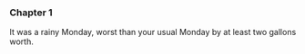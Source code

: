 ### Chapter 1

It was a rainy Monday, worst than your usual Monday by  at least two 
gallons worth.
